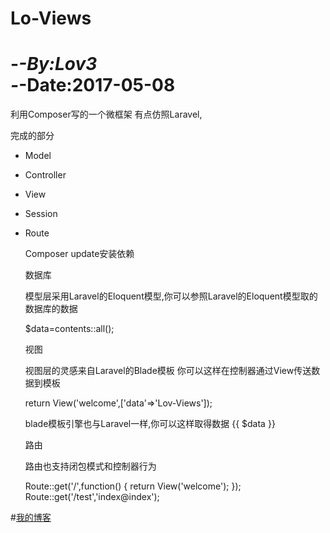 # Lo-Views
-*-By:Lov3  
-*-Date:2017-05-08
==============================================
   利用Composer写的一个微框架
   有点仿照Laravel,

   完成的部分
* Model 
* Controller 
* View 
* Session 
* Route


   Composer update安装依赖
  
   数据库

   模型层采用Laravel的Eloquent模型,你可以参照Laravel的Eloquent模型取的数据库的数据

    $data=contents::all();

    
   视图
   
   视图层的灵感来自Laravel的Blade模板
   你可以这样在控制器通过View传送数据到模板

   return View('welcome',['data'=>'Lov-Views']);

   blade模板引擎也与Laravel一样,你可以这样取得数据
   {{ $data }}
   
   
   路由

   路由也支持闭包模式和控制器行为

   
   Route::get('/',function()
   {
      return View('welcome');
   });
   Route::get('/test','index@index');
   


#[我的博客](http://www.lov3ling.com)  



